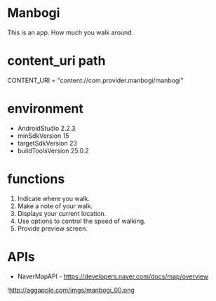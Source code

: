 # Manbogi
This is an app. How much you walk around.

# content_uri path
CONTENT_URI = "content://com.provider.manbogi/manbogi"

# environment
- AndroidStudio 2.2.3
- minSdkVersion 15
- targetSdkVersion 23
- buildToolsVersion 25.0.2

# functions
1. Indicate where you walk.
2. Make a note of your walk.
3. Displays your current location.
4. Use options to control the speed of walking.
5. Provide preview screen.

# APIs
* NaverMapAPI - https://developers.naver.com/docs/map/overview


!http://aggapple.com/imgs/manbogi_00.png
